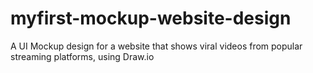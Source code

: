 # myfirst-mockup-website-design
A UI Mockup design for a website that shows viral videos from popular streaming platforms, using Draw.io
